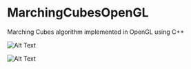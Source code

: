 # MarchingCubesOpenGL
Marching Cubes algorithm implemented in OpenGL using C++

![Alt Text](https://media.giphy.com/media/Vlr0JSE4nufsCczkwb/giphy.gif)

![Alt Text](https://gph.is/g/Zl8J8DM)
